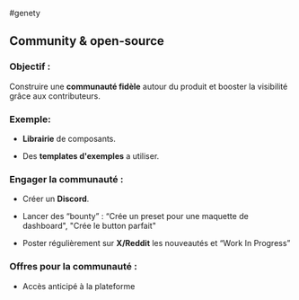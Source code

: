 #genety

## **Community & open-source**

### Objectif :

Construire une **communauté fidèle** autour du produit et booster la visibilité grâce aux contributeurs.

### Exemple:

- **Librairie** de composants.
    
- Des **templates d'exemples** a utiliser.

###  Engager la communauté :

- Créer un **Discord**.    
- Lancer des “bounty” : “Crée un preset pour une maquette de dashboard", "Crée le button parfait"
    
- Poster régulièrement sur **X/Reddit** les nouveautés et “Work In Progress”
    

### Offres pour la communauté :

- Accès anticipé à la plateforme
